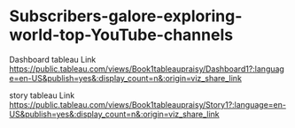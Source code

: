 # Subscribers-galore-exploring-world-top-YouTube-channels

Dashboard tableau Link https://public.tableau.com/views/Book1tableaupraisy/Dashboard1?:language=en-US&publish=yes&:display_count=n&:origin=viz_share_link

story tableau Link https://public.tableau.com/views/Book1tableaupraisy/Story1?:language=en-US&publish=yes&:display_count=n&:origin=viz_share_link
